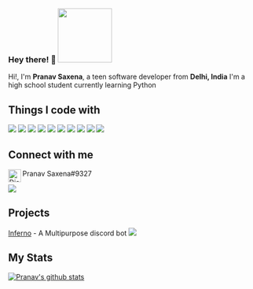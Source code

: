 ### Hey there! 👋        <img src="https://komarev.com/ghpvc/?username=Pranav-Saxena&style=flat&label=Profile+Views&color=blue" width="110">

Hi!, I'm **Pranav Saxena**, a teen software developer from **Delhi, India**
I'm a high school student currently learning Python <img src = "https://i.imgur.com/ml09ccU.png" width="14">

## Things I code with
  ![](https://img.shields.io/badge/Code-Python-informational?style=flat&logo=python&logoColor=white&color=2bbc8a)
  ![](https://img.shields.io/badge/Code-Arduino-informational?style=flat&logo=arduino&logoColor=white&color=2bbc8a)
  ![](https://img.shields.io/badge/Database-SQL-informational?style=flat-square&logo=sql&logoColor=2bbc8a)
  ![](https://img.shields.io/badge/Database-MongoDB-informational?style=flat-square&logo=mongodb&logoColor=2bbc8a)
  ![](https://img.shields.io/badge/Tools-Git-informational?style=flat-square&logo=git&logoColor=2bbc8a)
  ![](https://img.shields.io/badge/Tools-Github_Actions-informational?style=flat-square&logo=github-actions&logoColor=2bbc8a)
  ![](https://img.shields.io/badge/Editor-IntelliJ_IDEA-informational?style=flat&logo=intellij-idea&logoColor=white&color=2bbc8a)
  ![](https://img.shields.io/badge/Editor-VS_Code-informational?style=flat&logo=vscode&logoColor=white&color=2bbc8a)
  ![](https://img.shields.io/badge/Cloud-Digital_Ocean-informational?style=flat&logo=digitalocean&logoColor=white&color=2bbc8a)
  ![](https://img.shields.io/badge/OS-Windows-informational?style=flat&logo=windows&logoColor=white&color=2bbc8a)
                                
  
## Connect with me
  <img align="left" alt="Discord" width="26px" src="https://discord.com/assets/f8389ca1a741a115313bede9ac02e2c0.svg"/> Pranav Saxena#9327 
                                                                                                                  
  ![](https://img.shields.io/discord/833364768076988458?color=%237289DA&label=Inferno‎Community&logo=discord&logoColor=white&url=https://discord.gg/tTr6DvyRCH)
                                                                                                                    
 
## Projects
  [Inferno](https://discord.com/api/oauth2/authorize?client_id=808690602358079508&permissions=4294967287&scope=bot) - A Multipurpose discord bot ![](https://img.shields.io/discord/833364768076988458?color=%237289DA&label=Inferno‎Community&logo=discord&logoColor=white&url=https://discord.gg/tTr6DvyRCH)
  
## My Stats
  [![Pranav's github stats](https://github-readme-stats.vercel.app/api?username=Pranav-Saxena&count_private=true&include_all_commits=true&theme=radical)](https://github.com/Pranav-Saxena)
